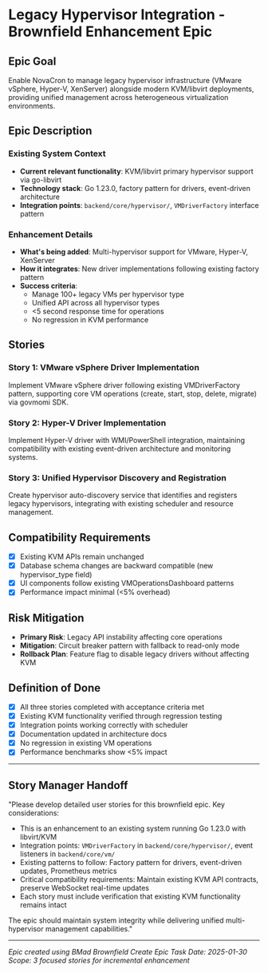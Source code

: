 # Legacy Hypervisor Integration - Brownfield Enhancement Epic

## Epic Goal

Enable NovaCron to manage legacy hypervisor infrastructure (VMware vSphere, Hyper-V, XenServer) alongside modern KVM/libvirt deployments, providing unified management across heterogeneous virtualization environments.

## Epic Description

### Existing System Context

- **Current relevant functionality**: KVM/libvirt primary hypervisor support via go-libvirt
- **Technology stack**: Go 1.23.0, factory pattern for drivers, event-driven architecture
- **Integration points**: `backend/core/hypervisor/`, `VMDriverFactory` interface pattern

### Enhancement Details

- **What's being added**: Multi-hypervisor support for VMware, Hyper-V, XenServer
- **How it integrates**: New driver implementations following existing factory pattern
- **Success criteria**: 
  - Manage 100+ legacy VMs per hypervisor type
  - Unified API across all hypervisor types
  - <5 second response time for operations
  - No regression in KVM performance

## Stories

### Story 1: VMware vSphere Driver Implementation
Implement VMware vSphere driver following existing VMDriverFactory pattern, supporting core VM operations (create, start, stop, delete, migrate) via govmomi SDK.

### Story 2: Hyper-V Driver Implementation  
Implement Hyper-V driver with WMI/PowerShell integration, maintaining compatibility with existing event-driven architecture and monitoring systems.

### Story 3: Unified Hypervisor Discovery and Registration
Create hypervisor auto-discovery service that identifies and registers legacy hypervisors, integrating with existing scheduler and resource management.

## Compatibility Requirements

- [x] Existing KVM APIs remain unchanged
- [x] Database schema changes are backward compatible (new hypervisor_type field)
- [x] UI components follow existing VMOperationsDashboard patterns
- [x] Performance impact minimal (<5% overhead)

## Risk Mitigation

- **Primary Risk**: Legacy API instability affecting core operations
- **Mitigation**: Circuit breaker pattern with fallback to read-only mode
- **Rollback Plan**: Feature flag to disable legacy drivers without affecting KVM

## Definition of Done

- [x] All three stories completed with acceptance criteria met
- [x] Existing KVM functionality verified through regression testing
- [x] Integration points working correctly with scheduler
- [x] Documentation updated in architecture docs
- [x] No regression in existing VM operations
- [x] Performance benchmarks show <5% impact

---

## Story Manager Handoff

"Please develop detailed user stories for this brownfield epic. Key considerations:

- This is an enhancement to an existing system running Go 1.23.0 with libvirt/KVM
- Integration points: `VMDriverFactory` in `backend/core/hypervisor/`, event listeners in `backend/core/vm/`
- Existing patterns to follow: Factory pattern for drivers, event-driven updates, Prometheus metrics
- Critical compatibility requirements: Maintain existing KVM API contracts, preserve WebSocket real-time updates
- Each story must include verification that existing KVM functionality remains intact

The epic should maintain system integrity while delivering unified multi-hypervisor management capabilities."

---
*Epic created using BMad Brownfield Create Epic Task*
*Date: 2025-01-30*
*Scope: 3 focused stories for incremental enhancement*